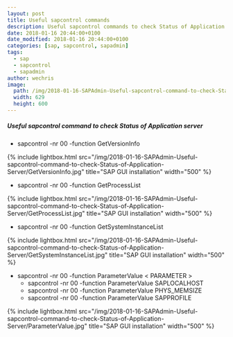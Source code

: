 ```yaml
---
layout: post
title: Useful sapcontrol commands 
description: Useful sapcontrol commands to check Status of Application server.
date: 2018-01-16 20:44:00+0100
date_modified: 2018-01-16 20:44:00+0100
categories: [sap, sapcontrol, sapadmin]
tags:
  - sap
  - sapcontrol
  - sapadmin
author: wechris
image:
  path: /img/2018-01-16-SAPAdmin-Useful-sapcontrol-command-to-check-Status-of-Application-Server/GetVersionInfo.jpg
  width: 629
  height: 600
---
```

##### Useful sapcontrol command to check Status of Application server

* sapcontrol -nr 00 -function GetVersionInfo

{% include lightbox.html src="/img/2018-01-16-SAPAdmin-Useful-sapcontrol-command-to-check-Status-of-Application-Server/GetVersionInfo.jpg" title="SAP GUI installation" width="500" %}

* sapcontrol -nr 00 -function GetProcessList

{% include lightbox.html src="/img/2018-01-16-SAPAdmin-Useful-sapcontrol-command-to-check-Status-of-Application-Server/GetProcessList.jpg" title="SAP GUI installation" width="500" %}

* sapcontrol -nr 00 -function GetSystemInstanceList

{% include lightbox.html src="/img/2018-01-16-SAPAdmin-Useful-sapcontrol-command-to-check-Status-of-Application-Server/GetSystemInstanceList.jpg" title="SAP GUI installation" width="500" %}

* sapcontrol -nr 00 -function ParameterValue < PARAMETER >
   * sapcontrol -nr 00 -function ParameterValue SAPLOCALHOST
   * sapcontrol -nr 00 -function ParameterValue PHYS_MEMSIZE
   * sapcontrol -nr 00 -function ParameterValue SAPPROFILE

{% include lightbox.html src="/img/2018-01-16-SAPAdmin-Useful-sapcontrol-command-to-check-Status-of-Application-Server/ParameterValue.jpg" title="SAP GUI installation" width="500" %}